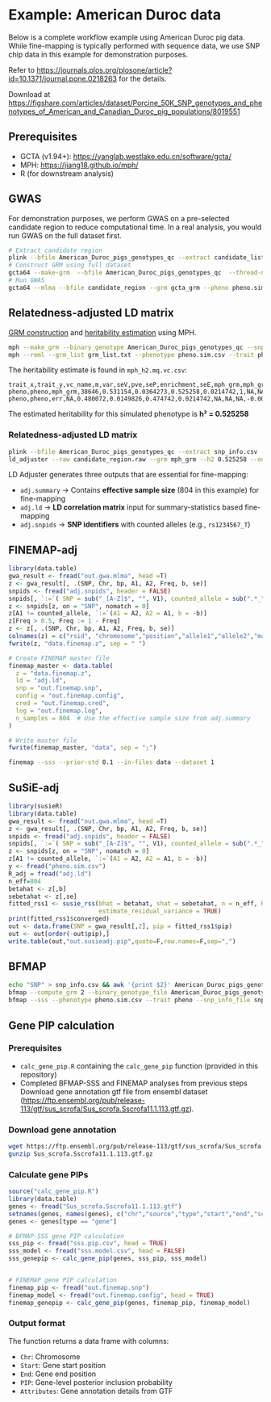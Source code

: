 # Example: American Duroc data

Below is a complete workflow example using American Duroc pig data. While fine-mapping is typically performed with sequence data, we use SNP chip data in this example for demonstration purposes.

Refer to https://journals.plos.org/plosone/article?id=10.1371/journal.pone.0218263 for the details.

Download at https://figshare.com/articles/dataset/Porcine_50K_SNP_genotypes_and_phenotypes_of_American_and_Canadian_Duroc_pig_populations/8019551

## Prerequisites
- GCTA (v1.94+): https://yanglab.westlake.edu.cn/software/gcta/
- MPH: https://jiang18.github.io/mph/
- R (for downstream analysis)



## GWAS
For demonstration purposes, we perform GWAS on a pre-selected candidate region to reduce computational time. In a real analysis, you would run GWAS on the full dataset first.

```bash
# Extract candidate region
plink --bfile American_Duroc_pigs_genotypes_qc --extract candidate_list.csv --make-bed --out candidate_region
# Construct GRM using full dataset
gcta64 --make-grm  --bfile American_Duroc_pigs_genotypes_qc  --thread-num 10  --out gcta_grm
# Run GWAS
gcta64 --mlma --bfile candidate_region --grm gcta_grm --pheno pheno.sim.txt --thread-num 10  --out out.gwa
````

## Relatedness-adjusted LD matrix

[GRM construction](https://jiang18.github.io/mph/options/#making-a-grm-from-snps) and [heritability estimation](https://jiang18.github.io/mph/options/#making-a-grm-from-snps) using MPH.
```bash
mph --make_grm --binary_genotype American_Duroc_pigs_genotypes_qc --snp_info snp_info.csv --num_threads 10 --out mph_grm
mph --reml --grm_list grm_list.txt --phenotype pheno.sim.csv --trait pheno --num_threads 10 --out mph_h2
````

The heritability estimate is found in `mph_h2.mq.vc.csv`:
```
trait_x,trait_y,vc_name,m,var,seV,pve,seP,enrichment,seE,mph_grm,mph_grm,err
pheno,pheno,mph_grm,38646,0.531154,0.0364273,0.525258,0.0214742,1,NA,NA,0.00132695,-0.000221669
pheno,pheno,err,NA,0.480072,0.0149826,0.474742,0.0214742,NA,NA,NA,-0.000221669,0.000224478
```
The estimated heritability for this simulated phenotype is **h² = 0.525258**


### Relatedness-adjusted LD matrix
```bash
plink --bfile American_Duroc_pigs_genotypes_qc --extract snp_info.csv --recode A --out candidate_region 
ld_adjuster --raw candidate_region.raw --grm mph_grm --h2 0.525258 --out adj --threads 10
````
LD Adjuster generates three outputs that are essential for fine-mapping:
- `adj.summary` → Contains **effective sample size** (804 in this example) for fine-mapping
- `adj.ld` → **LD correlation matrix** input for summary-statistics based fine-mapping
- `adj.snpids` → **SNP identifiers** with counted alleles (e.g., `rs1234567_T`)


## FINEMAP-adj

```R
library(data.table)
gwa_result <- fread("out.gwa.mlma", head =T)
z <- gwa_result[, .(SNP, Chr, bp, A1, A2, Freq, b, se)]
snpids <- fread("adj.snpids", header = FALSE)
snpids[, `:=`( SNP = sub("_[A-Z]$", "", V1), counted_allele = sub(".*_", "", V1))]
z <- snpids[z, on = "SNP", nomatch = 0]
z[A1 != counted_allele, `:=`(A1 = A2, A2 = A1, b = -b)]
z[Freq > 0.5, Freq := 1 - Freq]
z <- z[, .(SNP, Chr, bp, A1, A2, Freq, b, se)]
colnames(z) = c("rsid", "chromosome","position","allele1","allele2","maf", "beta","se")
fwrite(z, "data.finemap.z", sep = " ")

# Create FINEMAP master file
finemap_master <- data.table(
  z = "data.finemap.z",
  ld = "adj.ld",
  snp = "out.finemap.snp",
  config = "out.finemap.config", 
  cred = "out.finemap.cred",
  log = "out.finemap.log",
  n_samples = 804  # Use the effective sample size from adj.summary
)

# Write master file
fwrite(finemap_master, "data", sep = ";")
```

```bash
finemap --sss --prior-std 0.1 --in-files data --dataset 1
```

## SuSiE-adj

```R
library(susieR)
library(data.table)
gwa_result <- fread("out.gwa.mlma", head =T)
z <- gwa_result[, .(SNP, Chr, bp, A1, A2, Freq, b, se)]
snpids <- fread("adj.snpids", header = FALSE)
snpids[, `:=`( SNP = sub("_[A-Z]$", "", V1), counted_allele = sub(".*_", "", V1))]
z <- snpids[z, on = "SNP", nomatch = 0]
z[A1 != counted_allele, `:=`(A1 = A2, A2 = A1, b = -b)]
y <- fread("pheno.sim.csv")
R_adj = fread("adj.ld")
n_eff=804
betahat <- z[,b]
sebetahat <- z[,se]
fitted_rss1 <- susie_rss(bhat = betahat, shat = sebetahat, n = n_eff, R = R_adj, var_y = var(y[,2]), L = 5,
                         estimate_residual_variance = TRUE)
print(fitted_rss1$converged)
out <- data.frame(SNP = gwa_result[,2], pip = fitted_rss1$pip)
out <- out[order(-out$pip),]
write.table(out,"out.susieadj.pip",quote=F,row.names=F,sep=",")
```

## BFMAP
```bash
echo "SNP" > snp_info.csv && awk '{print $2}' American_Duroc_pigs_genotypes_qc.bim >> snp_info.csv
bfmap --compute_grm 2 --binary_genotype_file American_Duroc_pigs_genotypes_qc --snp_info_file snp_info.csv --output bfmap_grm --num_threads 10
bfmap --sss --phenotype pheno.sim.csv --trait pheno --snp_info_file snp_info.csv --binary_genotype_file candidate_region --binary_grm bfmap_grm --heritability 0.525258 --output sss --num_threads 10
```

## Gene PIP calculation

### Prerequisites
- `calc_gene_pip.R` containing the `calc_gene_pip` function (provided in this repository)
- Completed BFMAP-SSS and FINEMAP analyses from previous steps
Download gene annotation gtf file from ensembl dataset (https://ftp.ensembl.org/pub/release-113/gtf/sus_scrofa/Sus_scrofa.Sscrofa11.1.113.gtf.gz).


### Download gene annotation
```bash
wget https://ftp.ensembl.org/pub/release-113/gtf/sus_scrofa/Sus_scrofa.Sscrofa11.1.113.gtf.gz
gunzip Sus_scrofa.Sscrofa11.1.113.gtf.gz
````
### Calculate gene PIPs
```R
source("calc_gene_pip.R")
library(data.table)
genes <- fread("Sus_scrofa.Sscrofa11.1.113.gtf")
setnames(genes, names(genes), c("chr","source","type","start","end","score","strand","phase","attributes") )
genes <- genes[type == "gene"]

# BFMAP-SSS gene PIP calculation
sss_pip <- fread("sss.pip.csv", head = TRUE)
sss_model <- fread("sss.model.csv", head = FALSE)
sss_genepip <- calc_gene_pip(genes, sss_pip, sss_model)


# FINEMAP gene PIP calculation  
finemap_pip <- fread("out.finemap.snp")
finemap_model <- fread("out.finemap.config", head = TRUE)
finemap_genepip <- calc_gene_pip(genes, finemap_pip, finemap_model)
```
### Output format
The function returns a data frame with columns:
- `Chr`: Chromosome
- `Start`: Gene start position
- `End`: Gene end position  
- `PIP`: Gene-level posterior inclusion probability
- `Attributes`: Gene annotation details from GTF
